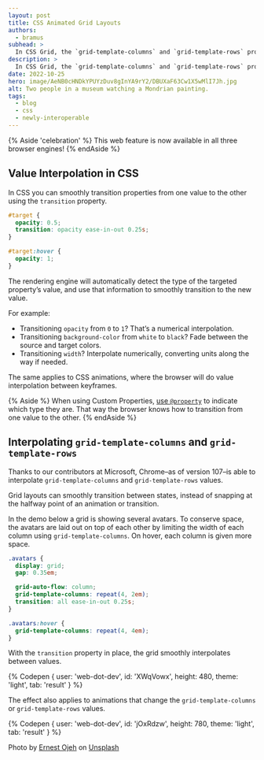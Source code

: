 ```yaml
---
layout: post
title: CSS Animated Grid Layouts
authors:
  - bramus
subhead: >
  In CSS Grid, the `grid-template-columns` and `grid-template-rows` properties allow you to define line names and track sizing of grid columns and rows, respectively. Supporting interpolation for these properties allows grid layouts to smoothly transition between states, instead of snapping at the halfway point of an animation or transition.
description: >
  In CSS Grid, the `grid-template-columns` and `grid-template-rows` properties allow you to define line names and track sizing of grid columns and rows, respectively. Supporting interpolation for these properties allows grid layouts to smoothly transition between states, instead of snapping at the halfway point of an animation or transition.
date: 2022-10-25
hero: image/AeNB0cHNDkYPUYzDuv8gInYA9rY2/DBUXaF63Cw1X5wMlI7Jh.jpg
alt: Two people in a museum watching a Mondrian painting.
tags:
  - blog
  - css
  - newly-interoperable
---
```


{% Aside 'celebration' %}
This web feature is now available in all three browser engines!
{% endAside %}

## Value Interpolation in CSS

In CSS you can smoothly transition properties from one value to the other using the `transition` property.

```css
#target {
  opacity: 0.5;
  transition: opacity ease-in-out 0.25s;
}

#target:hover {
  opacity: 1;
}
```

The rendering engine will automatically detect the type of the targeted property’s value, and use that information to smoothly transition to the new value.

For example:

- Transitioning `opacity` from `0` to `1`?
  That’s a numerical interpolation.
- Transitioning `background-color` from `white` to `black`?
  Fade between the source and target colors.
- Transitioning `width`?
  Interpolate numerically, converting units along the way if needed.

The same applies to CSS animations, where the browser will do value interpolation between keyframes.

{% Aside %}
When using Custom Properties, [use `@property`](/at-property) to indicate which type they are. That way the browser knows how to transition from one value to the other.
{% endAside %}

## Interpolating `grid-template-columns` and `grid-template-rows`

Thanks to our contributors at Microsoft, Chrome–as of version 107–is able to interpolate `grid-template-columns` and `grid-template-rows` values.

Grid layouts can smoothly transition between states, instead of snapping at the halfway point of an animation or transition.

In the demo below a grid is showing several avatars. To conserve space, the avatars are laid out on top of each other by limiting the width of each column using `grid-template-columns`. On hover, each column is given more space.

```css
.avatars {
  display: grid;
  gap: 0.35em;

  grid-auto-flow: column;
  grid-template-columns: repeat(4, 2em);
  transition: all ease-in-out 0.25s;
}

.avatars:hover {
  grid-template-columns: repeat(4, 4em);
}
```

With the `transition` property in place, the grid smoothly interpolates between values.

{% Codepen {
  user: 'web-dot-dev',
  id: 'XWqVowx',
  height: 480,
  theme: 'light',
  tab: 'result'
} %}

The effect also applies to animations that change the `grid-template-columns` or `grid-template-rows` values.

{% Codepen {
  user: 'web-dot-dev',
  id: 'jOxRdzw',
  height: 780,
  theme: 'light',
  tab: 'result'
} %}

Photo by [Ernest Ojeh](https://unsplash.com/@namzo) on [Unsplash](https://unsplash.com/photos/rTpPZD9PAk4)
